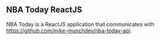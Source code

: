 ## NBA Today ReactJS

NBA Today is a ReactJS application that communicates with https://github.com/mike-munchdev/nba-today-api.